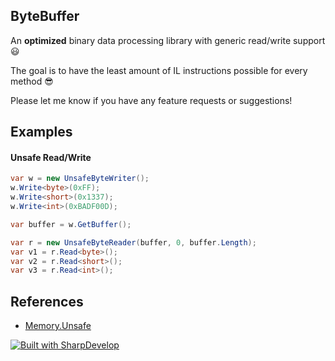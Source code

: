 
## ByteBuffer ##

An **optimized** binary data processing library with generic read/write support  :smiley:

The goal is to have the least amount of IL instructions possible for every method  :sunglasses:

Please let me know if you have any feature requests or suggestions!  

## Examples ##

#### Unsafe Read/Write

```csharp
var w = new UnsafeByteWriter();
w.Write<byte>(0xFF);
w.Write<short>(0x1337);
w.Write<int>(0xBADF00D);

var buffer = w.GetBuffer();

var r = new UnsafeByteReader(buffer, 0, buffer.Length);
var v1 = r.Read<byte>();
var v2 = r.Read<short>();
var v3 = r.Read<int>();
```

## References ##
 - [Memory.Unsafe](https://github.com/DotNetCross/Memory.Unsafe/)

[![Built with SharpDevelop](https://raw.githubusercontent.com/icsharpcode/SharpDevelop/master/doc/BuiltWithSharpDevelop.png)](https://github.com/icsharpcode/SharpDevelop)